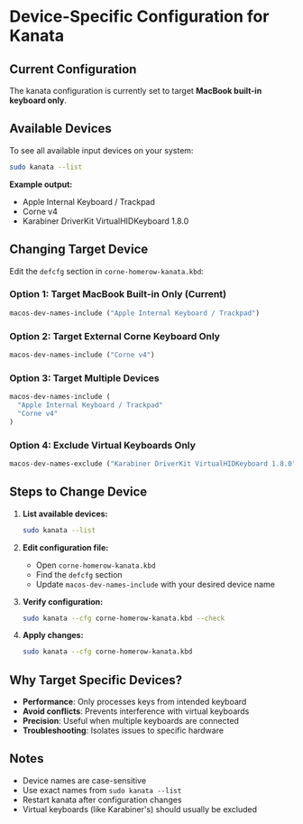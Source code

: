 # Device-Specific Configuration for Kanata

## Current Configuration
The kanata configuration is currently set to target **MacBook built-in keyboard only**.

## Available Devices
To see all available input devices on your system:
```bash
sudo kanata --list
```

**Example output:**
- Apple Internal Keyboard / Trackpad
- Corne v4  
- Karabiner DriverKit VirtualHIDKeyboard 1.8.0

## Changing Target Device

Edit the `defcfg` section in `corne-homerow-kanata.kbd`:

### Option 1: Target MacBook Built-in Only (Current)
```lisp
macos-dev-names-include ("Apple Internal Keyboard / Trackpad")
```

### Option 2: Target External Corne Keyboard Only
```lisp
macos-dev-names-include ("Corne v4")
```

### Option 3: Target Multiple Devices
```lisp
macos-dev-names-include (
  "Apple Internal Keyboard / Trackpad"
  "Corne v4"
)
```

### Option 4: Exclude Virtual Keyboards Only
```lisp
macos-dev-names-exclude ("Karabiner DriverKit VirtualHIDKeyboard 1.8.0")
```

## Steps to Change Device

1. **List available devices:**
   ```bash
   sudo kanata --list
   ```

2. **Edit configuration file:**
   - Open `corne-homerow-kanata.kbd`
   - Find the `defcfg` section
   - Update `macos-dev-names-include` with your desired device name

3. **Verify configuration:**
   ```bash
   sudo kanata --cfg corne-homerow-kanata.kbd --check
   ```

4. **Apply changes:**
   ```bash
   sudo kanata --cfg corne-homerow-kanata.kbd
   ```

## Why Target Specific Devices?

- **Performance**: Only processes keys from intended keyboard
- **Avoid conflicts**: Prevents interference with virtual keyboards
- **Precision**: Useful when multiple keyboards are connected
- **Troubleshooting**: Isolates issues to specific hardware

## Notes

- Device names are case-sensitive
- Use exact names from `sudo kanata --list`
- Restart kanata after configuration changes
- Virtual keyboards (like Karabiner's) should usually be excluded